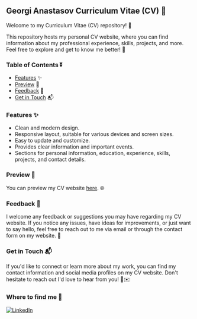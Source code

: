 ## Georgi Anastasov Curriculum Vitae (CV) 💼

Welcome to my Curriculum Vitae (CV) repository! 🌟

This repository hosts my personal CV website, where you can find information about my professional experience, skills, projects, and more. Feel free to explore and get to know me better! 🚀

### Table of Contents ⏬

- [Features](#features) ✨
- [Preview](#preview) 👀
- [Feedback](#feedback) 📝
- [Get in Touch](#getintouch) 📬

### Features ✨

- Clean and modern design.
- Responsive layout, suitable for various devices and screen sizes.
- Easy to update and customize.
- Provides clear information and important events.
- Sections for personal information, education, experience, skills, projects, and contact details.

### Preview 👀

You can preview my CV website [here](https://georgianastasov.github.io/anastasov-cv.github.io/). 🌐

### Feedback 📝

I welcome any feedback or suggestions you may have regarding my CV website. 
If you notice any issues, have ideas for improvements, or just want to say hello, feel free to reach out to me via email or through the contact form on my website. 📧

### Get in Touch 📬

If you'd like to connect or learn more about my work, you can find my contact information and social media profiles on my CV website. Don't hesitate to reach out
I'd love to hear from you! 📱✉️

### Where to find me 💬
<p><a href="https://www.linkedin.com/in/georgi-anastasov-97a733240/" target="_blank"><img alt="LinkedIn" src="https://img.shields.io/badge/linkedin-%230077B5.svg?&style=for-the-badge&logo=linkedin&logoColor=white"/></a></p>
